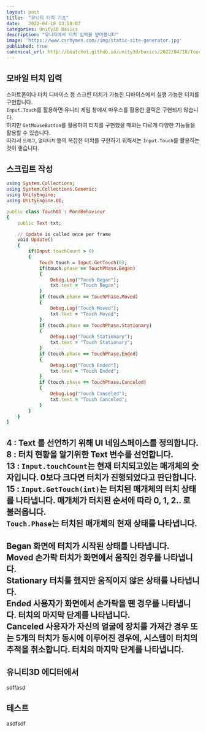 ```yaml
---
layout: post
title:  "유니티 터치 기초"
date:   2022-04-18 13:50:07
categories: Unity3D Basics
description: "유니티에서 터치 입력을 받아봅니다"
image: 'https://www.csrhymes.com//img/static-site-generator.jpg'
published: true
canonical_url: http://beatchoi.github.io/unity3d/basics/2022/04/18/TouchBasic/
---
```


## 모바일 터치 입력
스마트폰이나 터치 디바이스 등 스크린 터치가 가능한 디바이스에서 실행 가능한 터치를 구현합니다.  
`Input.Touch`를 활용하면 유니티 게임 창에서 마우스를 활용한 클릭은 구현되지 않습니다.  
하지만 `GetMouseButton`를 활용하여 터치를 구현했을 때와는 다르게 다양한 기능들을 활용할 수 있습니다.  
따라서 `드래그`, `멀티터치` 등의 복잡한 터치를 구현하기 위해서는 `Input.Touch`를 활용하는 것이 좋습니다.  
  
## 스크립트 작성
```ruby
using System.Collections;
using System.Collections.Generic;
using UnityEngine;
using UnityEngine.UI;

public class Touch01 : MonoBehaviour
{
    public Text txt;

    // Update is called once per frame
    void Update()
    {
        if(Input.touchCount > 0)
        {
            Touch touch = Input.GetTouch(0);
            if(touch.phase == TouchPhase.Began)
            {
                Debug.Log("Touch Began");
                txt.text = "Touch Began";
            }
            if (touch.phase == TouchPhase.Moved)
            {
                Debug.Log("Touch Moved");
                txt.text = "Touch Moved";
            }
            if (touch.phase == TouchPhase.Stationary)
            {
                Debug.Log("Touch Stationary");
                txt.text = "Touch Stationary";
            }
            if (touch.phase == TouchPhase.Ended)
            {
                Debug.Log("Touch Ended");
                txt.text = "Touch Ended";
            }
            if (touch.phase == TouchPhase.Canceled)
            {
                Debug.Log("Touch Canceled");
                txt.text = "Touch Canceled";
            }
        }
    }
}
```
4 : Text 를 선언하기 위해 UI 네임스페이스를 정의합니다.  
8 : 터치 현황을 알기위한 Text 변수를 선언합니다.  
13 : `Input.touchCount`는 현재 터치되고있는 매개체의 숫자입니다. 0보다 크다면 터치가 진행되었다고 판단합니다.  
15 : `Input.GetTouch(int)`는 터치된 매개체의 터치 상태를 나타냅니다. 매개체가 터치된 순서에 따라 0, 1, 2.. 로 불러옵니다.  
`Touch.Phase`는 터치된 매개체의 현재 상태를 나타냅니다.  
---------------------------------------------------------
Began	      화면에 터치가 시작된 상태를 나타냅니다.  
Moved   	  손가락 터치가 화면에서 움직인 경우를 나타냅니다.  
Stationary	터치를 했지만 움직이지 않은 상태를 나타냅니다.  
Ended	      사용자가 화면에서 손가락을 뗀 경우를 나타냅니다. 터치의 마지막 단계를 나타냅니다.  
Canceled	  사용자가 자신의 얼굴에 장치를 가져간 경우 또는 5개의 터치가 동시에 이루어진 경우에, 시스템이 터치의 추적을 취소합니다. 터치의 마지막 단계를 나타냅니다.  
---------------------------------------------------------
  
## 유니티3D 에디터에서
sdffasd

## 테스트
asdfsdf



